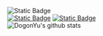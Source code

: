 <img alt="Static Badge" src="https://img.shields.io/badge/Hi!%20I'm%20Frontend%20Developer-%23444444?style=for-the-badge&logo=internetexplorer&logoColor=%230076D6"><br/>
<a href="https://chach4.tistory.com" target="_blank"><img alt="Static Badge" src="https://img.shields.io/badge/Blog-gray?style=flat-square&logo=tistory&logoColor=white"></a> <a href="mailto:dogon.dev@gmail.com"><img alt="Static Badge" src="https://img.shields.io/badge/dogon.dev%40gmail.com-%23f2584b?style=flat-square&logo=gmail&logoColor=white"></a><br/>
![DogonYu's github stats](https://github-readme-stats.vercel.app/api?username=4kazukin&show_icons=true&theme=vue)
